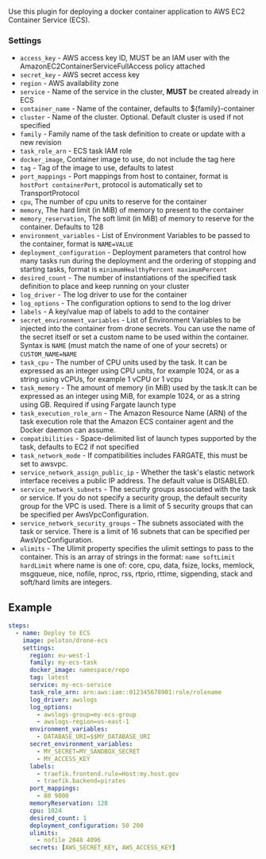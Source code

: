 Use this plugin for deploying a docker container application to AWS EC2 Container Service (ECS).

### Settings

* `access_key` - AWS access key ID, MUST be an IAM user with the AmazonEC2ContainerServiceFullAccess policy attached
* `secret_key` - AWS secret access key
* `region` - AWS availability zone
* `service` - Name of the service in the cluster, **MUST** be created already in ECS
* `container_name` - Name of the container, defaults to ${family}-container
* `cluster` - Name of the cluster. Optional. Default cluster is used if not specified
* `family` - Family name of the task definition to create or update with a new revision
* `task_role_arn` - ECS task IAM role
* `docker_image`, Container image to use, do not include the tag here
* `tag` - Tag of the image to use, defaults to latest
* `port_mappings` - Port mappings from host to container, format is `hostPort containerPort`, protocol is automatically set to TransportProtocol
* `cpu`, The number of cpu units to reserve for the container
* `memory`, The hard limit (in MiB) of memory to present to the container
* `memory_reservation`, The soft limit (in MiB) of memory to reserve for the container. Defaults to 128
* `environment_variables` - List of Environment Variables to be passed to the container, format is `NAME=VALUE`
* `deployment_configuration` - Deployment parameters that control how many tasks run during the deployment and the ordering of stopping and starting tasks, format is `minimumHealthyPercent maximumPercent`
* `desired_count` - The number of instantiations of the specified task definition to place and keep running on your cluster
* `log_driver` - The log driver to use for the container
* `log_options` - The configuration options to send to the log driver
* `labels` - A key/value map of labels to add to the container
* `secret_environment_variables` - List of Environment Variables to be injected into the container from drone secrets. You can use the name of the secret itself or set a custom name to be used within the container. Syntax is `NAME` (must match the name of one of your secrets) or `CUSTOM_NAME=NAME`
* `task_cpu` - The number of CPU units used by the task. It can be expressed as an integer using CPU units, for example 1024, or as a string using vCPUs, for example 1 vCPU or 1 vcpu
* `task_memory` - The amount of memory (in MiB) used by the task.It can be expressed as an integer using MiB, for example 1024, or as a string using GB. Required if using Fargate launch type
* `task_execution_role_arn` - The Amazon Resource Name (ARN) of the task execution role that the Amazon ECS container agent and the Docker daemon can assume.
* `compatibilities` - Space-delimited list of launch types supported by the task, defaults to EC2 if not specified
* `task_network_mode` - If compatibilities includes FARGATE, this must be set to awsvpc.
* `service_network_assign_public_ip` - Whether the task's elastic network interface receives a public IP address. The default value is DISABLED.
* `service_network_subnets` - The security groups associated with the task or service. If you do not specify a security group, the default security group for the VPC is used. There is a limit of 5 security groups that can be specified per AwsVpcConfiguration.
* `service_network_security_groups` - The subnets associated with the task or service. There is a limit of 16 subnets that can be specified per AwsVpcConfiguration.
* `ulimits` - The Ulimit property specifies the ulimit settings to pass to the container. This is an array of strings in the format: `name softLimit hardLimit` where name is one of: core, cpu, data, fsize, locks, memlock, msgqueue, nice, nofile, nproc, rss, rtprio, rttime, sigpending, stack and soft/hard limits are integers.

## Example

```yaml
steps:
  - name: Deploy to ECS
    image: peloton/drone-ecs
    settings:
      region: eu-west-1
      family: my-ecs-task
      docker_image: namespace/repo
      tag: latest
      service: my-ecs-service
      task_role_arn: arn:aws:iam::012345678901:role/rolename
      log_driver: awslogs
      log_options:
        - awslogs-group=my-ecs-group
        - awslogs-region=us-east-1
      environment_variables:
        - DATABASE_URI=$$MY_DATABASE_URI
      secret_environment_variables:
        - MY_SECRET=MY_SANDBOX_SECRET
        - MY_ACCESS_KEY
      labels:
        - traefik.frontend.rule=Host:my.host.gov
        - traefik.backend=pirates
      port_mappings:
        - 80 9000
      memoryReservation: 128
      cpu: 1024
      desired_count: 1
      deployment_configuration: 50 200
      ulimits:
        - nofile 2048 4096
      secrets: [AWS_SECRET_KEY, AWS_ACCESS_KEY]
```
